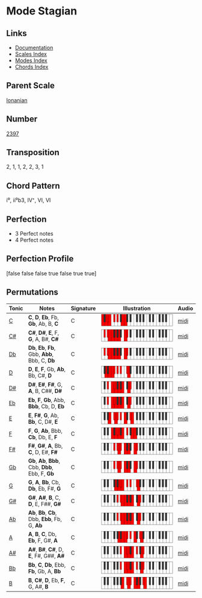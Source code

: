 # Mode Stagian

## Links

- [Documentation](README.md)
- [Scales Index](Scales.md)
- [Modes Index](Modes.md)
- [Chords Index](Chords.md)

## Parent Scale

[Ionanian](ScaleIonanian.md)

## Number

[2397](https://ianring.com/musictheory/scales/2397)

## Transposition

2, 1, 1, 2, 2, 3, 1

## Chord Pattern

i⁰, ii⁰b3, IV⁺, VI, VI

## Perfection

- 3 Perfect notes
- 4 Perfect notes

## Perfection Profile

[false false false true false true true]

## Permutations

| Tonic | Notes | Signature | Illustration | Audio |
|-------|-------|-----------|--------------|-------|
| [C](ModeCNaturalStagian.md) | **C**, **D**, **Eb**, Fb, **Gb**, Ab, B, **C** | C | ![CNaturalStagian](ModeCNaturalStagian.png) | [midi](https://github.com/edipermadi/music/blob/main/docs/ModeCNaturalStagian.mid?raw=true) |
| [C#](ModeCSharpStagian.md) | **C#**, **D#**, **E**, F, **G**, A, B#, **C#** | C | ![CSharpStagian](ModeCSharpStagian.png) | [midi](https://github.com/edipermadi/music/blob/main/docs/ModeCSharpStagian.mid?raw=true) |
| [Db](ModeDFlatStagian.md) | **Db**, **Eb**, **Fb**, Gbb, **Abb**, Bbb, C, **Db** | C | ![DFlatStagian](ModeDFlatStagian.png) | [midi](https://github.com/edipermadi/music/blob/main/docs/ModeDFlatStagian.mid?raw=true) |
| [D](ModeDNaturalStagian.md) | **D**, **E**, **F**, Gb, **Ab**, Bb, C#, **D** | C | ![DNaturalStagian](ModeDNaturalStagian.png) | [midi](https://github.com/edipermadi/music/blob/main/docs/ModeDNaturalStagian.mid?raw=true) |
| [D#](ModeDSharpStagian.md) | **D#**, **E#**, **F#**, G, **A**, B, C##, **D#** | C | ![DSharpStagian](ModeDSharpStagian.png) | [midi](https://github.com/edipermadi/music/blob/main/docs/ModeDSharpStagian.mid?raw=true) |
| [Eb](ModeEFlatStagian.md) | **Eb**, **F**, **Gb**, Abb, **Bbb**, Cb, D, **Eb** | C | ![EFlatStagian](ModeEFlatStagian.png) | [midi](https://github.com/edipermadi/music/blob/main/docs/ModeEFlatStagian.mid?raw=true) |
| [E](ModeENaturalStagian.md) | **E**, **F#**, **G**, Ab, **Bb**, C, D#, **E** | C | ![ENaturalStagian](ModeENaturalStagian.png) | [midi](https://github.com/edipermadi/music/blob/main/docs/ModeENaturalStagian.mid?raw=true) |
| [F](ModeFNaturalStagian.md) | **F**, **G**, **Ab**, Bbb, **Cb**, Db, E, **F** | C | ![FNaturalStagian](ModeFNaturalStagian.png) | [midi](https://github.com/edipermadi/music/blob/main/docs/ModeFNaturalStagian.mid?raw=true) |
| [F#](ModeFSharpStagian.md) | **F#**, **G#**, **A**, Bb, **C**, D, E#, **F#** | C | ![FSharpStagian](ModeFSharpStagian.png) | [midi](https://github.com/edipermadi/music/blob/main/docs/ModeFSharpStagian.mid?raw=true) |
| [Gb](ModeGFlatStagian.md) | **Gb**, **Ab**, **Bbb**, Cbb, **Dbb**, Ebb, F, **Gb** | C | ![GFlatStagian](ModeGFlatStagian.png) | [midi](https://github.com/edipermadi/music/blob/main/docs/ModeGFlatStagian.mid?raw=true) |
| [G](ModeGNaturalStagian.md) | **G**, **A**, **Bb**, Cb, **Db**, Eb, F#, **G** | C | ![GNaturalStagian](ModeGNaturalStagian.png) | [midi](https://github.com/edipermadi/music/blob/main/docs/ModeGNaturalStagian.mid?raw=true) |
| [G#](ModeGSharpStagian.md) | **G#**, **A#**, **B**, C, **D**, E, F##, **G#** | C | ![GSharpStagian](ModeGSharpStagian.png) | [midi](https://github.com/edipermadi/music/blob/main/docs/ModeGSharpStagian.mid?raw=true) |
| [Ab](ModeAFlatStagian.md) | **Ab**, **Bb**, **Cb**, Dbb, **Ebb**, Fb, G, **Ab** | C | ![AFlatStagian](ModeAFlatStagian.png) | [midi](https://github.com/edipermadi/music/blob/main/docs/ModeAFlatStagian.mid?raw=true) |
| [A](ModeANaturalStagian.md) | **A**, **B**, **C**, Db, **Eb**, F, G#, **A** | C | ![ANaturalStagian](ModeANaturalStagian.png) | [midi](https://github.com/edipermadi/music/blob/main/docs/ModeANaturalStagian.mid?raw=true) |
| [A#](ModeASharpStagian.md) | **A#**, **B#**, **C#**, D, **E**, F#, G##, **A#** | C | ![ASharpStagian](ModeASharpStagian.png) | [midi](https://github.com/edipermadi/music/blob/main/docs/ModeASharpStagian.mid?raw=true) |
| [Bb](ModeBFlatStagian.md) | **Bb**, **C**, **Db**, Ebb, **Fb**, Gb, A, **Bb** | C | ![BFlatStagian](ModeBFlatStagian.png) | [midi](https://github.com/edipermadi/music/blob/main/docs/ModeBFlatStagian.mid?raw=true) |
| [B](ModeBNaturalStagian.md) | **B**, **C#**, **D**, Eb, **F**, G, A#, **B** | C | ![BNaturalStagian](ModeBNaturalStagian.png) | [midi](https://github.com/edipermadi/music/blob/main/docs/ModeBNaturalStagian.mid?raw=true) |
